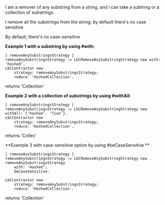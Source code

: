 I am a remover of any substring from a string, and i can take a subtring or a collection of substrings.

I remove all the substrings from the string; by default there's no case sensitive

By default, there's no case-sensitive

**Example 1 with a substring by using #with:**
```Smalltalk
| removeAnySubstringsStrategy |
removeAnySubstringsStrategy := LbCRemoveAnySubstringStrategy new with: 'hashed'.
LbCContractor new
	strategy: removeAnySubstringsStrategy;
	reduce: 'HashedCollection'.		
```
returns 'Collection'

**Example 2 with a collection of substrings by using #withAll:**
```Smalltalk
| removeAnySubstringsStrategy |
removeAnySubstringsStrategy := LbCRemoveAnySubstringStrategy new withAll: {'hashed'. 'Tion'}.
LbCContractor new
	strategy: removeAnySubstringsStrategy;
	reduce: 'HashedCollection'.		
```
returns 'Collec'

**Example 3 with case-sensitive option by using #beCaseSensitive **
```Smalltalk
| removeAnySubstringsStrategy |
removeAnySubstringsStrategy := LbCRemoveAnySubstringStrategy new .
removeAnySubstringsStrategy	
	with: 'Hashed';
	beCaseSensitive.
	
LbCContractor new
	strategy: removeAnySubstringsStrategy;
	reduce: 'HashedCollection'.		
```
returns 'Collection'

